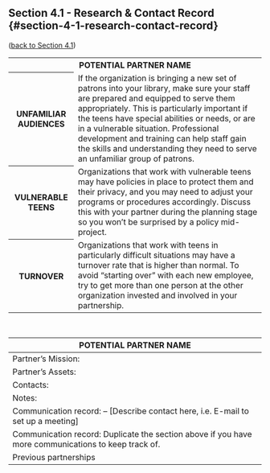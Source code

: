 ## Section 4.1 - Research &amp; Contact Record {#section-4-1-research-contact-record}

([back to Section 4.1](../40_establishing_a_partnership/41_start_the_conversation.md))


<table class="heading-cell no-common-style"><tr><th colspan="2">POTENTIAL PARTNER NAME</th></tr><tr><th>UNFAMILIAR AUDIENCES</th><td>If the organization is bringing a new set of patrons into your library, make sure your staff are prepared and equipped to serve them appropriately. This is particularly important if the teens have special abilities or needs, or are in a vulnerable situation. Professional development and training can help staff gain the skills and understanding they need to serve an unfamiliar group of patrons.</td></tr><tr><th>VULNERABLE TEENS</th><td>Organizations that work with vulnerable teens may have policies in place to protect them and their privacy, and you may need to adjust your programs or procedures accordingly. Discuss this with your partner during the planning stage so you won’t be surprised by a policy mid-project.</td></tr><tr><th>TURNOVER</th><td>Organizations that work with teens in particularly difficult situations may have a turnover rate that is higher than normal. To avoid “starting over” with each new employee, try to get more than one person at the other organization invested and involved in your partnership.</td></tr></table>
<br>


| **POTENTIAL PARTNER NAME** |
| --- |
| Partner’s Mission: | Partner’s Activities: |
| Partner’s Assets: | Partnership Ideas: |
| Contacts: |
| Notes: |
| Communication record: – [Describe contact here, i.e. E-mail to set up a meeting] |
| Communication record: Duplicate the section above if you have more communications to keep track of. |
| Previous partnerships |